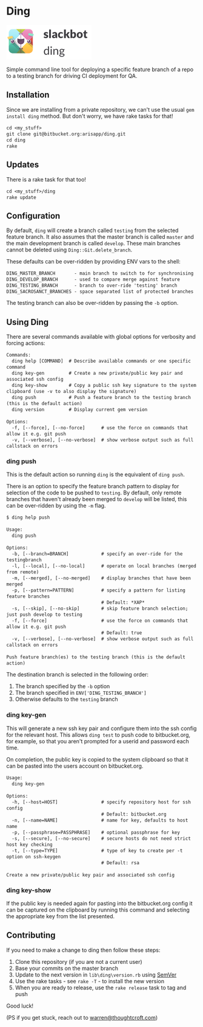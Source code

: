 # Ding

![Ding](./ding.png)

Simple command line tool for deploying a specific feature branch of a
repo to a testing branch for driving CI deployment for QA.

## Installation

Since we are installing from a private repository, we can't use the
usual `gem install ding` method. But don't worry, we have rake tasks for
that!

    cd <my_stuff>
    git clone git@bitbucket.org:arisapp/ding.git
    cd ding
    rake

## Updates

There is a rake task for that too!

    cd <my_stuff>/ding
    rake update

## Configuration

By default, `ding` will create a branch called `testing` from the
selected feature branch. It also assumes that the master branch is
called `master` and the main development branch is called `develop`.
These main branches cannot be deleted using `Ding::Git.delete_branch`.

These defaults can be over-ridden by providing ENV vars to the shell:

    DING_MASTER_BRANCH       - main branch to switch to for synchronising
    DING_DEVELOP_BRANCH      - used to compare merge against feature
    DING_TESTING_BRANCH      - branch to over-ride 'testing' branch
    DING_SACROSANCT_BRANCHES - space separated list of protected branches

The testing branch can also be over-ridden by passing the `-b` option.

## Using Ding

There are several commands available with global options for verbosity and forcing actions:

    Commands:
      ding help [COMMAND]  # Describe available commands or one specific command
      ding key-gen         # Create a new private/public key pair and associated ssh config
      ding key-show        # Copy a public ssh key signature to the system clipboard (use -v to also display the signature)
      ding push            # Push a feature branch to the testing branch (this is the default action)
      ding version         # Display current gem version

    Options:
      -f, [--force], [--no-force]      # use the force on commands that allow it e.g. git push
      -v, [--verbose], [--no-verbose]  # show verbose output such as full callstack on errors

### ding push

This is the default action so running `ding` is the equivalent of `ding push`.

There is an option to specify the feature branch pattern to display for
selection of the code to be pushed to `testing`. By default, only
remote branches that haven't already been merged to `develop` will be
listed, this can be over-ridden by using the `-m` flag.

    $ ding help push

    Usage:
      ding push

    Options:
      -b, [--branch=BRANCH]            # specify an over-ride for the testingbranch
      -l, [--local], [--no-local]      # operate on local branches (merged from remote)
      -m, [--merged], [--no-merged]    # display branches that have been merged
      -p, [--pattern=PATTERN]          # specify a pattern for listing feature branches
                                       # Default: *XAP*
      -s, [--skip], [--no-skip]        # skip feature branch selection; just push develop to testing
      -f, [--force]                    # use the force on commands that allow it e.g. git push
                                       # Default: true
      -v, [--verbose], [--no-verbose]  # show verbose output such as full callstack on errors

    Push feature branch(es) to the testing branch (this is the default action)

The destination branch is selected in the following order:

1. The branch specified by the `-b` option
1. The branch specified in `ENV['DING_TESTING_BRANCH']`
1. Otherwise defaults to the `testing` branch

### ding key-gen

This will generate a new ssh key pair and configure them into the ssh config
for the relevant host. This allows `ding test` to push code to bitbucket.org,
for example, so that you aren't prompted for a userid and password each
time.

On completion, the public key is copied to the system clipboard so that
it can be pasted into the users account on bitbucket.org.

    Usage:
      ding key-gen

    Options:
      -h, [--host=HOST]                # specify repository host for ssh config
                                       # Default: bitbucket.org
      -n, [--name=NAME]                # name for key, defaults to host name
      -p, [--passphrase=PASSPHRASE]    # optional passphrase for key
      -s, [--secure], [--no-secure]    # secure hosts do not need strict host key checking
      -t, [--type=TYPE]                # type of key to create per -t option on ssh-keygen
                                       # Default: rsa

    Create a new private/public key pair and associated ssh config

### ding key-show

If the public key is needed again for pasting into the bitbucket.org config it can be
captured on the clipboard by running this command and selecting the appropriate key from
the list presented.

## Contributing

If you need to make a change to ding then follow these steps:

  1. Clone this repository (if you are not a current user)
  1. Base your commits on the master branch
  1. Update to the next version in `lib\ding\version.rb` using [SemVer](http://semver.org/)
  1. Use the rake tasks - see `rake -T` - to install the new version
  1. When you are ready to release, use the `rake release` task to tag and push

Good luck!

(PS if you get stuck, reach out to warren@thoughtcroft.com)
